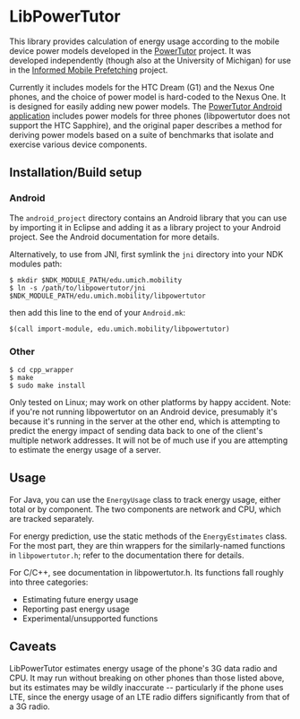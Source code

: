 LibPowerTutor
=============

This library provides calculation of energy usage according to the
mobile device power models developed in the [PowerTutor][powertutor-home]
project. It was developed independently (though also at
the University of Michigan) for use in the
[Informed Mobile Prefetching][imp-paper] project.

Currently it includes models for the HTC Dream (G1) and the Nexus One phones,
and the choice of power model is hard-coded to the Nexus One.
It is designed for easily adding new power models. The [PowerTutor
Android application][powertutor-github] includes power models for three phones
(libpowertutor does not support the HTC Sapphire), and the original paper
describes a method for deriving power models based on a suite of benchmarks
that isolate and exercise various device components.

## Installation/Build setup

### Android

The `android_project` directory contains an Android library that you can use
by importing it in Eclipse and adding it as a library project to your Android
project.  See the Android documentation for more details.

Alternatively, to use from JNI, first symlink the `jni` directory into your NDK modules path:

    $ mkdir $NDK_MODULE_PATH/edu.umich.mobility
    $ ln -s /path/to/libpowertutor/jni $NDK_MODULE_PATH/edu.umich.mobility/libpowertutor

then add this line to the end of your `Android.mk`:

    $(call import-module, edu.umich.mobility/libpowertutor)

### Other

    $ cd cpp_wrapper
    $ make
    $ sudo make install

Only tested on Linux; may work on other platforms by happy accident.  Note:
if you're not running libpowertutor on an Android device, presumably it's because
it's running in the server at the other end, which is attempting to predict
the energy impact of sending data back to one of the client's multiple network addresses.
It will not be of much use if you are attempting to estimate the energy usage
of a server.

## Usage

For Java, you can use the `EnergyUsage` class to track energy usage, either total
or by component.  The two components are network and CPU, which are tracked
separately.

For energy prediction, use the static methods of the `EnergyEstimates` class.
For the most part, they are thin wrappers for the similarly-named functions
in `libpowertutor.h`; refer to the documentation there for details.

For C/C++, see documentation in libpowertutor.h. Its functions fall roughly into
three categories:

* Estimating future energy usage
* Reporting past energy usage
* Experimental/unsupported functions

## Caveats

LibPowerTutor estimates energy usage of the phone's 3G data radio and CPU.
It may run without breaking on other phones than those listed above, but
its estimates may be wildly inaccurate -- particularly if the phone uses
LTE, since the energy usage of an LTE radio differs significantly from
that of a 3G radio.

[powertutor-home]: http://powertutor.org/
[powertutor-github]: http://github.com/msg555/powertutor
[imp-paper]: http://bretthiggins.me/papers/mobisys12.pdf
